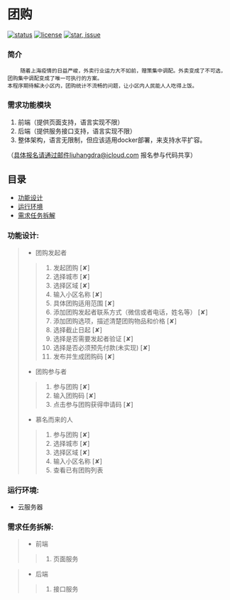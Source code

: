 # 团购

[![status](https://img.shields.io/badge/status-stable-green.svg)](https://github.com/tychxn/jd-assistant)
[![license](https://img.shields.io/badge/license-MIT-blue.svg)](./LICENSE)
[![star, issue](https://img.shields.io/badge/star%2C%20issue-welcome-brightgreen.svg)](https://github.com/tychxn/jd-assistant)


### 简介

        随着上海疫情的日益严峻，外卖行业运力大不如前，赠策集中调配。外卖变成了不可选，团购集中调配变成了唯一可执行的方案。 
    本程序期待解决小区内，团购统计不流畅的问题，让小区内人民能人人吃得上饭。 

### 需求功能模块

1. 前端（提供页面支持，语言实现不限）
2. 后端（提供服务接口支持，语言实现不限）
3. 整体架构，语言无限制，但应该适用docker部署，来支持水平扩容。

（具体报名请通过邮件liuhangdra@icloud.com 报名参与代码共享）
   

## 目录

* [功能设计](#功能设计)
* [运行环境](#运行环境)
* [需求任务拆解](#需求任务拆解)


### <div id="functions">功能设计:</div>

>- 团购发起者
>>1. 发起团购 [✘]
>>2. 选择城市 [✘]
>>3. 选择区域 [✘]
>>4. 输入小区名称 [✘]
>>5. 具体团购适用范围 [✘]
>>6. 添加团购发起者联系方式（微信或者电话，姓名等） [✘]
>>7. 添加团购选项，描述清楚团购物品和价格 [✘]
>>8. 选择截止日起 [✘]
>>9. 选择是否需要发起者验证 [✘]
>>10. 选择是否必须预先付款(未实现) [✘]
>>11. 发布并生成团购码 [✘]
> 
>- 团购参与者
>>1. 参与团购 [✘]
>>2. 输入团购码 [✘]
>>3. 点击参与团购获得申请码 [✘]
>
>- 慕名而来的人     
>>1. 参与团购 [✘]
>>2. 选择城市 [✘]
>>3. 选择区域 [✘]
>>4. 输入小区名称 [✘]
>>5. 查看已有团购列表

### <div id="env">运行环境:</div>

- 云服务器

### <div id="task">需求任务拆解:</div>
>- 前端
>>1. 页面服务

>
>- 后端   
>>1. 接口服务

